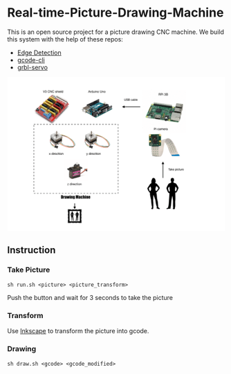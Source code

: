 # Real-time-Picture-Drawing-Machine

This is an open source project for a picture drawing CNC machine.
We build this system with the help of these repos:
+ [Edge Detection](https://github.com/krshrimali/Deep-Learning-based-Edge-Detection)
+ [gcode-cli](https://github.com/hzeller/gcode-cli)
+ [grbl-servo](https://github.com/robottini/grbl-servo)

![architecture](./img/architecture.png)

## Instruction

### Take Picture
```
sh run.sh <picture> <picture_transform>
```
Push the button and wait for 3 seconds to take the picture

### Transform
Use [Inkscape](https://inkscape.org) to transform the picture into gcode.

### Drawing
```
sh draw.sh <gcode> <gcode_modified>
```
